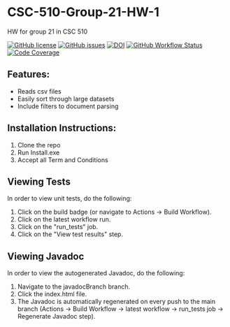 # CSC-510-Group-21-HW-1
HW for group 21 in CSC 510

[![GitHub license](https://img.shields.io/github/license/landog893/CSC-510-Group-21-HW-1?style=plastic)](https://github.com/landog893/CSC-510-Group-21-HW-1/blob/main/LICENSE.md)
[![GitHub issues](https://img.shields.io/github/issues/landog893/CSC-510-Group-21-HW-1?style=plastic)](https://github.com/landog893/CSC-510-Group-21-HW-1/issues)
[![DOI](https://zenodo.org/badge/528489840.svg)](https://zenodo.org/badge/latestdoi/528489840)
[![GitHub Workflow Status](https://img.shields.io/github/workflow/status/landog893/CSC-510-Group-21-HW-1/Build%20Workflow?style=plastic)](https://github.com/landog893/CSC-510-Group-21-HW-1/actions/workflows/main.yml)
[![Code Coverage](https://img.shields.io/codecov/c/github/landog893/CSC-510-Group-21-HW-1)](https://github.com/landog893/CSC-510-Group-21-HW-1/blob/main/CodeCoverage.csv)

## Features:

- Reads csv files
- Easily sort through large datasets
- Include filters to document parsing

## Installation Instructions:

1. Clone the repo
2. Run Install.exe
3. Accept all Term and Conditions

## Viewing Tests

In order to view unit tests, do the following:
1. Click on the build badge (or navigate to Actions -> Build Workflow).  
2. Click on the latest workflow run.
3. Click on the "run_tests" job. 
4. Click on the "View test results" step. 

## Viewing Javadoc

In order to view the autogenerated Javadoc, do the following:
1. Navigate to the javadocBranch branch.
2. Click the index.html file. 
3. The Javadoc is automatically regenerated on every push to the main branch (Actions -> Build Workflow -> latest workflow -> run_tests job -> Regenerate Javadoc step).  
